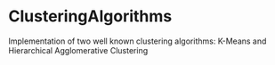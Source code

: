 ClusteringAlgorithms
====================

Implementation of two well known clustering algorithms: K-Means and Hierarchical Agglomerative Clustering
